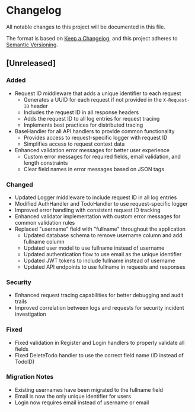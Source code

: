 # Changelog

All notable changes to this project will be documented in this file.

The format is based on [Keep a Changelog](https://keepachangelog.com/en/1.0.0/),
and this project adheres to [Semantic Versioning](https://semver.org/spec/v2.0.0.html).

## [Unreleased]

### Added

-   Request ID middleware that adds a unique identifier to each request
    -   Generates a UUID for each request if not provided in the `X-Request-ID` header
    -   Includes the request ID in all response headers
    -   Adds the request ID to all log entries for request tracing
    -   Implements best practices for distributed tracing
-   BaseHandler for all API handlers to provide common functionality
    -   Provides access to request-specific logger with request ID
    -   Simplifies access to request context data
-   Enhanced validation error messages for better user experience
    -   Custom error messages for required fields, email validation, and length constraints
    -   Clear field names in error messages based on JSON tags

### Changed

-   Updated Logger middleware to include request ID in all log entries
-   Modified AuthHandler and TodoHandler to use request-specific logger
-   Improved error handling with consistent request ID tracking
-   Enhanced validator implementation with custom error messages for common validation rules
-   Replaced "username" field with "fullname" throughout the application
    -   Updated database schema to remove username column and add fullname column
    -   Updated user model to use fullname instead of username
    -   Updated authentication flow to use email as the unique identifier
    -   Updated JWT tokens to include fullname instead of username
    -   Updated API endpoints to use fullname in requests and responses

### Security

-   Enhanced request tracing capabilities for better debugging and audit trails
-   Improved correlation between logs and requests for security incident investigation

### Fixed

-   Fixed validation in Register and Login handlers to properly validate all fields
-   Fixed DeleteTodo handler to use the correct field name (ID instead of TodoID)

### Migration Notes

-   Existing usernames have been migrated to the fullname field
-   Email is now the only unique identifier for users
-   Login now requires email instead of username or email
